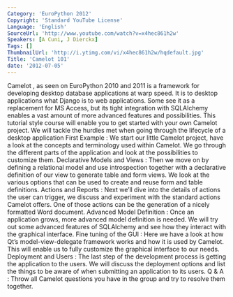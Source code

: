 ```yaml
---
Category: 'EuroPython 2012'
Copyright: 'Standard YouTube License'
Language: 'English'
SourceUrl: 'http://www.youtube.com/watch?v=x4hec861h2w'
Speakers: [A Cuni, J Dierckx]
Tags: []
ThumbnailUrl: 'http://i.ytimg.com/vi/x4hec861h2w/hqdefault.jpg'
Title: 'Camelot 101'
date: '2012-07-05'
---
```

Camelot , as seen on EuroPython 2010 and 2011 is a framework for developing
desktop database applications at warp speed. It is to desktop applications
what Django is to web applications. Some see it as a replacement for MS
Access, but its tight integration with SQLAlchemy enables a vast amount of
more advanced features and possibilities. This tutorial style course will
enable you to get started with your own Camelot project. We will tackle the
hurdles met when going through the lifecycle of a desktop application First
Example : We start our little Camelot project, have a look at the concepts and
terminology used within Camelot. We go through the different parts of the
application and look at the possibilities to customize them. Declarative
Models and Views : Then we move on by defining a relational model and use
introspection together with a declarative definition of our view to generate
table and form views. We look at the various options that can be used to
create and reuse form and table definitions. Actions and Reports : Next we’ll
dive into the details of actions the user can trigger, we discuss and
experiment with the standard actions Camelot offers. One of those actions can
be the generation of a nicely formatted Word document. Advanced Model
Definition : Once an application grows, more advanced model definition is
needed. We will try out some advanced features of SQLAlchemy and see how they
interact with the graphical interface. Fine tuning of the GUI : Here we have a
look at how Qt’s model-view-delegate framework works and how it is used by
Camelot. This will enable us to fully customize the graphical interface to our
needs. Deployment and Users : The last step of the development process is
getting the application to the users. We will discuss the deployment options
and list the things to be aware of when submitting an application to its
users. Q & A : Throw all Camelot questions you have in the group and try to
resolve them together.

